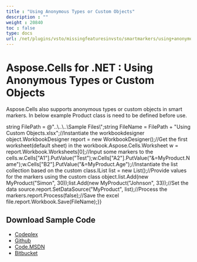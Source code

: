 ```yaml
---
title : "Using Anonymous Types or Custom Objects" 
description : "" 
weight : 20840 
toc : false
type: docs
url: /net/plugins/vsto/missingfeaturesinvsto/smartmarkers/using+anonymous+types+or+custom+objects/
---
```


# Aspose.Cells for .NET : Using Anonymous Types or Custom Objects


Aspose.Cells also supports anonymous types or custom objects in smart markers. In below example Product class is need to be defined before use.

string FilePath = @"..\\..\\..\\Sample Files\\";string FileName = FilePath + "Using Custom Objects.xlsx";//Instantiate the workbookdesigner object.WorkbookDesigner report = new WorkbookDesigner();//Get the first worksheet(default sheet) in the workbook.Aspose.Cells.Worksheet w = report.Workbook.Worksheets\[0\];//Input some markers to the cells.w.Cells\["A1"\].PutValue("Test");w.Cells\["A2"\].PutValue("&=MyProduct.Name");w.Cells\["B2"\].PutValue("&=MyProduct.Age");//Instantiate the list collection based on the custom class.IList<MyProduct> list = new List<MyProduct>();//Provide values for the markers using the custom class object.list.Add(new MyProduct("Simon", 30));list.Add(new MyProduct("Johnson", 33));//Set the data source.report.SetDataSource("MyProduct", list);//Process the markers.report.Process(false);//Save the excel file.report.Workbook.Save(FileName);}}

## Download Sample Code

*   [Codeplex](https://asposecellsopenxml.codeplex.com/releases/view/619160)
*   [Github](https://github.com/aspose-cells/Aspose.Cells-for-.NET/releases/tag/MissingFeaturesOpenXMLExcelv1.1)
*   [Code.MSDN](https://code.msdn.microsoft.com/AsposeCells-Features-8fba7c3c)
*   [Bitbucket](https://bitbucket.org/asposemarketplace/aspose-for-openxml/downloads/Using%20Custom%20Objects%20%28Aspose.Cells%29.zip)

